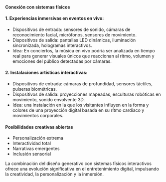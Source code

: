 #### Conexión con sistemas físicos  

#### 1. Experiencias inmersivas en eventos en vivo: 
- Dispositivos de entrada: sensores de sonido, cámaras de reconocimiento facial, micrófonos, sensores de movimiento.
- Dispositivos de salida: pantallas LED dinámicas, iluminación sincronizada, hologramas interactivos.
- Idea: En conciertos, la música en vivo podría ser analizada en tiempo real para generar visuales únicos que reaccionan al ritmo, volumen
y emociones del público detectadas por cámaras.

#### 2. Instalaciones artísticas interactivas: 
- Dispositivos de entrada: cámaras de profundidad, sensores táctiles, pulseras biométricas.
- Dispositivos de salida: proyecciones mapeadas, esculturas robóticas en movimiento, sonido envolvente 3D.
- Idea: una instalación en la que los visitantes influyen en la forma y colores de una proyección digital basada en su rítmo cardiaco y
movimientos corporales.

#### Posibilidades creativas abiertas
- Personalización extrema
- Interactividad total
- Narrativas emergentes
- Inclusión sensorial

La combinación del diseño generativo con sistemas físicos interactivos ofrece una evolución significativa en el entretenimiento digital, 
impulsando la creatividad, la personalización y la inmersión. 

